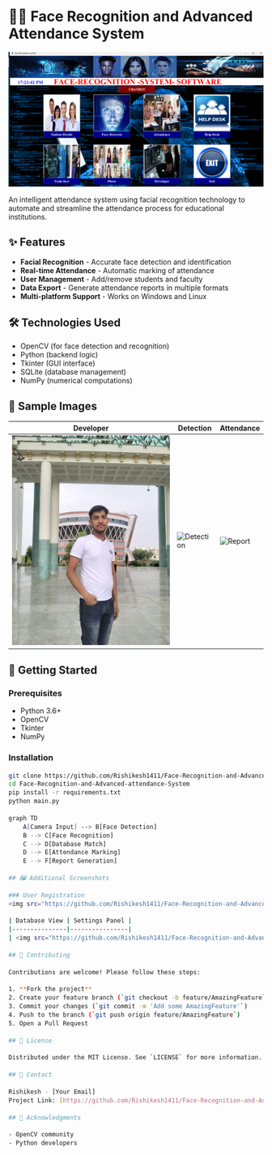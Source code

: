 # 👨‍🎓 Face Recognition and Advanced Attendance System

![Main Window](https://raw.githubusercontent.com/Rishikesh1411/Face-Recognition-and-Advanced-attendance-System/main/college_images/PIC/main_window.png)

An intelligent attendance system using facial recognition technology to automate and streamline the attendance process for educational institutions.

## ✨ Features

- **Facial Recognition** - Accurate face detection and identification
- **Real-time Attendance** - Automatic marking of attendance
- **User Management** - Add/remove students and faculty
- **Data Export** - Generate attendance reports in multiple formats
- **Multi-platform Support** - Works on Windows and Linux

## 🛠️ Technologies Used

- OpenCV (for face detection and recognition)
- Python (backend logic)
- Tkinter (GUI interface)
- SQLite (database management)
- NumPy (numerical computations)

## 📸 Sample Images

| Developer | Detection | Attendance |
|-----------|-----------|------------|
| ![Dev](https://raw.githubusercontent.com/Rishikesh1411/Face-Recognition-and-Advanced-attendance-System/main/college_images/rishikesh.jpg) | ![Detection](https://raw.githubusercontent.com/Rishikesh1411/Face-Recognition-and-Advanced-attendance-System/main/college_images/PIC/detection_sample.png) | ![Report](https://raw.githubusercontent.com/Rishikesh1411/Face-Recognition-and-Advanced-attendance-System/main/college_images/PIC/attendance_report.png) |

## 🚀 Getting Started

### Prerequisites
- Python 3.6+
- OpenCV
- Tkinter
- NumPy

### Installation
```bash
git clone https://github.com/Rishikesh1411/Face-Recognition-and-Advanced-attendance-System.git
cd Face-Recognition-and-Advanced-attendance-System
pip install -r requirements.txt
python main.py

graph TD
    A[Camera Input] --> B[Face Detection]
    B --> C[Face Recognition]
    C --> D[Database Match]
    D --> E[Attendance Marking]
    E --> F[Report Generation]

## 🖼️ Additional Screenshots

### User Registration
<img src="https://github.com/Rishikesh1411/Face-Recognition-and-Advanced-attendance-System/raw/main/college_images/PIC/registration.png" width="400">

| Database View | Settings Panel |
|---------------|----------------|
| <img src="https://github.com/Rishikesh1411/Face-Recognition-and-Advanced-attendance-System/raw/main/college_images/PIC/database_view.png" width="200"> | <img src="https://github.com/Rishikesh1411/Face-Recognition-and-Advanced-attendance-System/raw/main/college_images/PIC/settings.png" width="200"> |

## 🤝 Contributing

Contributions are welcome! Please follow these steps:

1. **Fork the project**
2. Create your feature branch (`git checkout -b feature/AmazingFeature`)
3. Commit your changes (`git commit -m 'Add some AmazingFeature'`)
4. Push to the branch (`git push origin feature/AmazingFeature`)
5. Open a Pull Request

## 📜 License

Distributed under the MIT License. See `LICENSE` for more information.

## 📧 Contact

Rishikesh - [Your Email]  
Project Link: [https://github.com/Rishikesh1411/Face-Recognition-and-Advanced-attendance-System](https://github.com/Rishikesh1411/Face-Recognition-and-Advanced-attendance-System)

## 🙏 Acknowledgments

- OpenCV community
- Python developers


